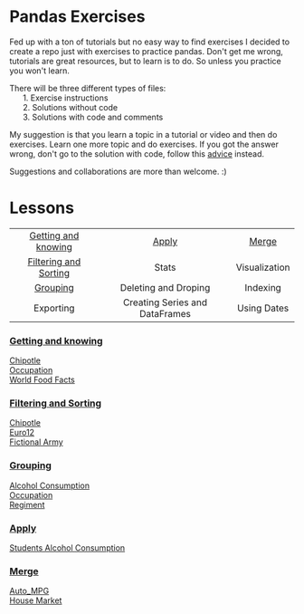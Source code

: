 # Pandas Exercises

Fed up with a ton of tutorials but no easy way to find exercises I decided to create a repo just with exercises to practice pandas.
Don't get me wrong, tutorials are great resources, but to learn is to do. So unless you practice you won't learn.

There will be three different types of files:  
&nbsp;&nbsp;&nbsp;&nbsp;&nbsp;&nbsp;1. Exercise instructions  
&nbsp;&nbsp;&nbsp;&nbsp;&nbsp;&nbsp;2. Solutions without code  
&nbsp;&nbsp;&nbsp;&nbsp;&nbsp;&nbsp;3. Solutions with code and comments

My suggestion is that you learn a topic in a tutorial or video and then do exercises.
Learn one more topic and do exercises. If you got the answer wrong, don't go to the solution with code, follow this [advice](https://github.com/FreeCodeCamp/freecodecamp/wiki/FreeCodeCamp-Get-Help) instead.

Suggestions and collaborations are more than welcome. :)

# Lessons

|				|				|		|
|:-------------:|:-------------:|:-----:|
|[Getting and knowing](#getting-and-knowing)|[Apply](#apply)|[Merge](#merge)|
|[Filtering and Sorting](#filtering-and-sorting)| Stats      |   Visualization |
|[Grouping](#grouping)| Deleting and Droping      |    Indexing |
|Exporting | Creating Series and DataFrames| Using Dates|

### [Getting and knowing](https://github.com/guipsamora/pandas_exercises/tree/master/Getting_%26_Knowing_Your_Data)  
[Chipotle](https://github.com/guipsamora/pandas_exercises/tree/master/Getting_%26_Knowing_Your_Data/Chipotle)  
[Occupation](https://github.com/guipsamora/pandas_exercises/tree/master/Getting_%26_Knowing_Your_Data/Occupation)  
[World Food Facts](https://github.com/guipsamora/pandas_exercises/tree/master/Getting_%26_Knowing_Your_Data/World%20Food%20Facts)

### [Filtering and Sorting](https://github.com/guipsamora/pandas_exercises/tree/master/Filtering_%26_Sorting)
[Chipotle](https://github.com/guipsamora/pandas_exercises/tree/master/Filtering_%26_Sorting/Chipotle)  
[Euro12](https://github.com/guipsamora/pandas_exercises/tree/master/Filtering_%26_Sorting/Euro12)  
[Fictional Army](https://github.com/guipsamora/pandas_exercises/tree/master/Filtering_%26_Sorting/Fictional%20Army)

### [Grouping](https://github.com/guipsamora/pandas_exercises/tree/master/Grouping)
[Alcohol Consumption](https://github.com/guipsamora/pandas_exercises/tree/master/Grouping/Alcohol%20Consumption%20)  
[Occupation](https://github.com/guipsamora/pandas_exercises/tree/master/Grouping/Occupation)  
[Regiment](https://github.com/guipsamora/pandas_exercises/tree/master/Grouping/Regiment)

### [Apply](https://github.com/guipsamora/pandas_exercises/tree/master/Apply)
[Students Alcohol Consumption](https://github.com/guipsamora/pandas_exercises/tree/master/Apply/Students%20Alcohol%20Consumption)     

### [Merge](https://github.com/guipsamora/pandas_exercises/tree/master/Merge)
[Auto_MPG](https://github.com/guipsamora/pandas_exercises/tree/master/Merge/Auto_MPG)  
[House Market](https://github.com/guipsamora/pandas_exercises/tree/master/Merge/Housing%20Market)
